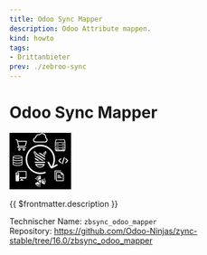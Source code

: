 ```yaml
---
title: Odoo Sync Mapper
description: Odoo Attribute mappen.
kind: howto
tags:
- Drittanbieter
prev: ./zebroo-sync
---
```

# Odoo Sync Mapper
![](attachments/icon_odoo_zbsync.png)

{{ $frontmatter.description }}

Technischer Name: `zbsync_odoo_mapper`\
Repository: <https://github.com/Odoo-Ninjas/zync-stable/tree/16.0/zbsync_odoo_mapper>
